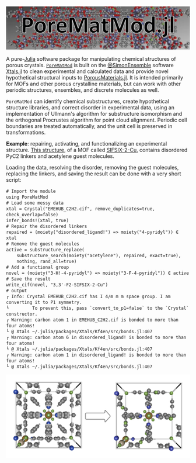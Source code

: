 ![logo.JPG](assets/logo.JPG)

A pure-[Julia](https://julialang.org/) software package for manipulating chemical
structures of porous crystals.  [`PoreMatMod`](https://github.com/SimonEnsemble/PoreMatMod.jl) is built on the
[@SimonEnsemble](https://SimonEnsemble.github.io) software
[Xtals.jl](https://github.com/SimonEnsemble/Xtals.jl) to clean experimental and
calculated data and provide novel hypothetical structural inputs to
[PorousMaterials.jl](https://github.com/SimonEnsemble/PorousMaterials.jl).  It is
intended primarily for MOFs and other porous crystalline materials, but can work
with other periodic structures, ensembles, and discrete molecules as well.

`PoreMatMod` can identify chemical substructures, create hypothetical structure
libraries, and correct disorder in experimental data, using an implementation
of Ullmann's algorithm for substructure isomorphism and the orthogonal Procrustes
algorithm for point cloud alignment.  Periodic cell boundaries are treated
automatically, and the unit cell is preserved in transformations.

**Example**: repairing, activating, and functionalizing an experimental
structure.  [This structure](https://dx.doi.org/10.5517/ccdc.csd.cc1ldj8s), of
a MOF called [SIFSIX-2-Cu](https://dx.doi.org/10.1126/science.aaf2458), contains
disordered PyC2 linkers and acetylene guest molecules.

Loading the data, resolving the disorder, removing the guest molecules, replacing
the linkers, and saving the result can be done with a very short script:

```jldoctest; output=false
# Import the module
using PoreMatMod
# Load some messy data
xtal = Crystal("EMEHUB_C2H2.cif", remove_duplicates=true, check_overlap=false)
infer_bonds!(xtal, true)
# Repair the disordered linkers
repaired = (moiety("disordered_ligand!") => moiety("4-pyridyl")) ∈ xtal
# Remove the guest molecules
active = substructure_replace(
    substructure_search(moiety("acetylene"), repaired, exact=true), 
    nothing, rand_all=true)
# Add a functional group
novel = (moiety("3-H!-4-pyridyl") => moiety("3-F-4-pyridyl")) ∈ active
# Save the result
write_cif(novel, "3,3'-F2-SIFSIX-2-Cu")
# output
┌ Info: Crystal EMEHUB_C2H2.cif has I 4/m m m space group. I am converting it to P1 symmetry.
└         To prevent this, pass `convert_to_p1=false` to the `Crystal` constructor.
┌ Warning: carbon atom 1 in EMEHUB_C2H2.cif is bonded to more than four atoms!
└ @ Xtals ~/.julia/packages/Xtals/Kf4en/src/bonds.jl:407
┌ Warning: carbon atom 6 in disordered_ligand! is bonded to more than four atoms!
└ @ Xtals ~/.julia/packages/Xtals/Kf4en/src/bonds.jl:407
┌ Warning: carbon atom 1 in disordered_ligand! is bonded to more than four atoms!
└ @ Xtals ~/.julia/packages/Xtals/Kf4en/src/bonds.jl:407
```

![messy to novel](assets/index.png)
